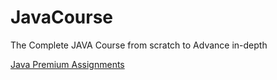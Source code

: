 # JavaCourse
The Complete JAVA Course from scratch to Advance in-depth

[Java Premium Assignments](https://bit.ly/3FSAC9p)
